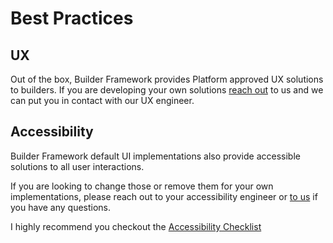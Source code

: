 # Best Practices

## UX

Out of the box, Builder Framework provides Platform approved UX solutions to builders.
If you are developing your own solutions [reach out](/docs/CONTACT_US.md) to us and we can put you in contact with our UX engineer.

## Accessibility

Builder Framework default UI implementations also provide accessible solutions to all user interactions.

If you are looking to change those or remove them for your own implementations, please reach out to your accessibility engineer or
[to us](/docs/CONTACT_US.md) if you have any questions.

I highly recommend you checkout the [Accessibility Checklist](https://sites.google.com/salesforce.com/accessibility/checklists)
